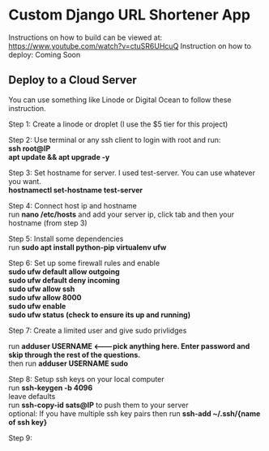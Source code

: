 # Custom Django URL Shortener App
Instructions on how to build can be viewed at: https://www.youtube.com/watch?v=ctuSR6UHcuQ
Instruction on how to deploy: Coming Soon

## Deploy to a Cloud Server

You can use something like Linode or Digital Ocean to follow these instruction.

Step 1: Create a linode or droplet (I use the $5 tier for this project)

Step 2: Use terminal or any ssh client to login with root and run:<br/>
<b>ssh root@IP</b><br/><b>apt update && apt upgrade -y</b>

Step 3: Set hostname for server. I used test-server. You can use whatever you want.
<br/><b>hostnamectl set-hostname test-server</b>

Step 4: Connect host ip and hostname
<br/>run <b>nano /etc/hosts</b> and add your server ip, click tab and then your hostname (from step 3)

Step 5: Install some dependencies
<br/>run <b>sudo apt install python-pip virtualenv ufw</b>

Step 6: Set up some firewall rules and enable<br/>
<b>
sudo ufw default allow outgoing<br/>
sudo ufw default deny incoming<br/>
sudo ufw allow ssh<br/>
sudo ufw allow 8000<br/>
sudo ufw enable<br/>
sudo ufw status (check to ensure its up and running)</b><br/>

Step 7: Create a limited user and give sudo privlidges<br/>

run <b> adduser USERNAME <---pick anything here. Enter password and skip through the rest of the questions.</b><br/>
then run <b> adduser USERNAME sudo</b>

Step 8: Setup ssh keys on your local computer<br/>
run <b>ssh-keygen -b 4096</b><br/> leave defaults<br/>
run <b>ssh-copy-id sats@IP</b> to push them to your server<br/>
optional: If you have multiple ssh key pairs then run <b>ssh-add ~/.ssh/{name of ssh key}</b>

Step 9:




